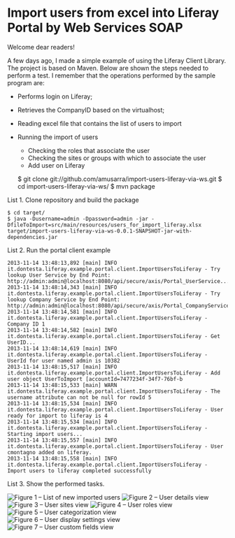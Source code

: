 Import users from excel into Liferay Portal by Web Services SOAP
=====================================
Welcome dear readers!

A few days ago, I made a simple example of using the Liferay Client Library. The project is based on Maven. Below are shown the steps needed to perform a test. I remember that the operations performed by the sample program are:

* Performs login on Liferay;
* Retrieves the CompanyID based on the virtualhost;
* Reading excel file that contains the list of users to import
* Running the import of users
	* Checking the roles that associate the user
	* Checking the sites or groups with which to associate the user
	* Add user on Liferay

	$ git clone git://github.com/amusarra/import-users-liferay-via-ws.git
	$ cd import-users-liferay-via-ws/
	$ mvn package
	
List 1. Clone repository and build the package

	$ cd target/
	$ java -Dusername=admin -Dpassword=admin -jar -DfileToImport=src/main/resources/users_for_import_liferay.xlsx target/import-users-liferay-via-ws-0.0.1-SNAPSHOT-jar-with-dependencies.jar
List 2. Run the portal client example

	
	2013-11-14 13:48:13,892 [main] INFO  it.dontesta.liferay.example.portal.client.ImportUsersToLiferay - Try lookup User Service by End Point: http://admin:admin@localhost:8080/api/secure/axis/Portal_UserService...
	2013-11-14 13:48:14,343 [main] INFO  it.dontesta.liferay.example.portal.client.ImportUsersToLiferay - Try lookup Company Service by End Point: http://admin:admin@localhost:8080/api/secure/axis/Portal_CompanyService...
	2013-11-14 13:48:14,581 [main] INFO  it.dontesta.liferay.example.portal.client.ImportUsersToLiferay - Company ID 1
	2013-11-14 13:48:14,582 [main] INFO  it.dontesta.liferay.example.portal.client.ImportUsersToLiferay - Get UserID...
	2013-11-14 13:48:14,619 [main] INFO  it.dontesta.liferay.example.portal.client.ImportUsersToLiferay - UserId for user named admin is 10382
	2013-11-14 13:48:15,517 [main] INFO  it.dontesta.liferay.example.portal.client.ImportUsersToLiferay - Add user object UserToImport [accountId=7477234f-34f7-76bf-b
	2013-11-14 13:48:15,533 [main] WARN  it.dontesta.liferay.example.portal.client.ImportUsersToLiferay - The username attribute can not be null for rowId 5
	2013-11-14 13:48:15,534 [main] INFO  it.dontesta.liferay.example.portal.client.ImportUsersToLiferay - User ready for import to liferay is 4
	2013-11-14 13:48:15,534 [main] INFO  it.dontesta.liferay.example.portal.client.ImportUsersToLiferay - Starting import users...
	2013-11-14 13:48:15,557 [main] INFO  it.dontesta.liferay.example.portal.client.ImportUsersToLiferay - User cmontagno added on liferay.
	2013-11-14 13:48:15,558 [main] INFO  it.dontesta.liferay.example.portal.client.ImportUsersToLiferay - Import users to liferay completed successfully
	
List 3. Show the performed tasks.

![Figure 1 – List of new imported users](http://musarra.files.wordpress.com/2013/05/screen-shot-2013-05-23-at-23-59-20.png)
![Figure 2 – User details view](http://musarra.files.wordpress.com/2013/05/screen-shot-2013-05-23-at-23-59-45.png)
![Figure 3 – User sites view](http://musarra.files.wordpress.com/2013/05/screen-shot-2013-05-23-at-23-59-45.png)
![Figure 4 – User roles view](http://musarra.files.wordpress.com/2013/05/screen-shot-2013-05-23-at-23-59-45.png)
![Figure 5 – User categorization view](http://musarra.files.wordpress.com/2013/05/screen-shot-2013-05-23-at-23-59-45.png)
![Figure 6 – User display settings view](http://musarra.files.wordpress.com/2013/05/screen-shot-2013-05-23-at-23-59-45.png)
![Figure 7 – User custom fields view](http://musarra.files.wordpress.com/2013/05/screen-shot-2013-05-23-at-23-59-45.png)